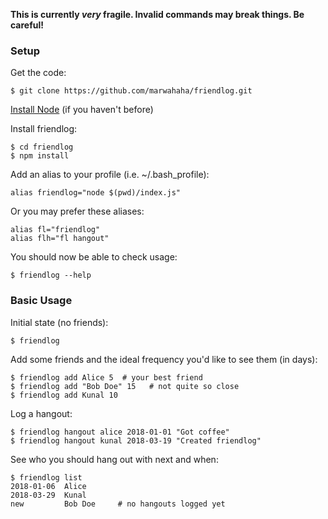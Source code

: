 **This is currently _very_ fragile. Invalid commands may break things. Be careful!**

### Setup

Get the code:
```
$ git clone https://github.com/marwahaha/friendlog.git
```

[Install Node](https://nodejs.org/en/download/package-manager/) (if you haven't before)

Install friendlog:
```
$ cd friendlog
$ npm install
```

Add an alias to your profile (i.e. ~/.bash_profile):
```
alias friendlog="node $(pwd)/index.js"
```

Or you may prefer these aliases:
```
alias fl="friendlog"
alias flh="fl hangout"
```

You should now be able to check usage:
```
$ friendlog --help
```

### Basic Usage

Initial state (no friends):
```
$ friendlog
```

Add some friends and the ideal frequency you'd like to see them (in days):
```
$ friendlog add Alice 5  # your best friend
$ friendlog add "Bob Doe" 15   # not quite so close
$ friendlog add Kunal 10
```

Log a hangout:
```
$ friendlog hangout alice 2018-01-01 "Got coffee"
$ friendlog hangout kunal 2018-03-19 "Created friendlog"
```

See who you should hang out with next and when:
```
$ friendlog list
2018-01-06  Alice
2018-03-29  Kunal
new         Bob Doe     # no hangouts logged yet
```

